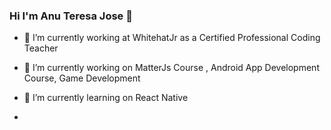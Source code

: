  ### Hi I'm Anu Teresa Jose 👋


- 🔭 I’m currently working at WhitehatJr as a Certified Professional Coding Teacher
- 🔭 I’m currently working on MatterJs Course , Android App Development Course, Game Development
- 🌱 I’m currently learning on React Native

- 

